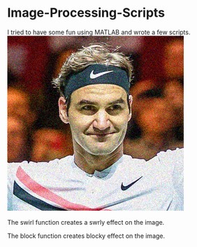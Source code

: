 # Image-Processing-Scripts
I tried to have some fun using MATLAB and wrote a few scripts. 
![Original](https://github.com/jojo96/Image-Processing-Scripts/blob/master/r1.png)

The swirl function creates a swrly effect on the image.

The block function creates blocky effect on the image.


